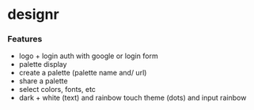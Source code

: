 # designr

### Features
- logo + login auth with google or login form
- palette display
- create a palette (palette name and/ url)
- share a palette
- select colors, fonts, etc
- dark + white (text) and rainbow touch theme (dots) and input rainbow
